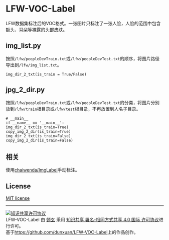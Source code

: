 # LFW-VOC-Label

LFW数据集标注后的VOC格式。一张图片只标注了一张人脸，人脸的范围中包含额头、耳朵等裸露的头部皮肤。


<!--more-->


## img_list.py

按照```/lfw/peopleDevTrain.txt```或```/lfw/peopleDevTest.txt```的顺序，将图片路径导出到```/lfw/img_list.txt```。

	img_dir_2_txt(is_train = True/False)

## jpg_2_dir.py

按照```/lfw/peopleDevTrain.txt```或```/lfw/peopleDevTest.txt```的分类，将图片分别放到```/lfw/train```根目录或```/lfw/test```根目录，不再放置到人名子目录。

	# __main__
	if __name__ == '__main__':
	img_dir_2_txt(is_train=True)
	copy_img_2_dir(is_train=True)
	img_dir_2_txt(is_train=False)
	copy_img_2_dir(is_train=False)

## 相关

使用[chaiwenda/ImgLabel](https://github.com/chaiwenda/ImgLabel)手动标注。

## License

[MIT license](https://github.com/dunxuan/LFW-VOC-Label/blob/main/LICENSE)


----------


<a rel="license" href="http://creativecommons.org/licenses/by-sa/4.0/"><img alt="知识共享许可协议" style="border-width:0" src="https://i.creativecommons.org/l/by-sa/4.0/88x31.png" /></a><br /><span xmlns:dct="http://purl.org/dc/terms/" href="http://purl.org/dc/dcmitype/Text" property="dct:title" rel="dct:type">LFW-VOC-Label</span> 由 <a xmlns:cc="http://creativecommons.org/ns#" href="https://www.dunxuan.xyz/experience/LFW-VOC-Label.html" property="cc:attributionName" rel="cc:attributionURL">顿玄</a> 采用 <a rel="license" href="http://creativecommons.org/licenses/by-sa/4.0/">知识共享 署名-相同方式共享 4.0 国际 许可协议</a>进行许可。<br />基于<a xmlns:dct="http://purl.org/dc/terms/" href="https://github.com/dunxuan/LFW-VOC-Label" rel="dct:source">https://github.com/dunxuan/LFW-VOC-Label</a>上的作品创作。
